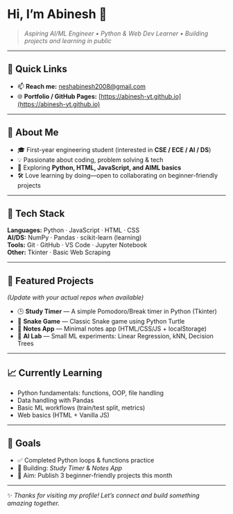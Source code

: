 # Hi, I’m Abinesh 👋

> *Aspiring AI/ML Engineer • Python & Web Dev Learner • Building projects and learning in public*

---

## 🚀 Quick Links
- 📫 **Reach me:** [neshabinesh2008@gmail.com](neshabinesh2008@gmail.com)
- 🌐 **Portfolio / GitHub Pages:** [https://abinesh-yt.github.io](https://abinesh-yt.github.io)

---

## 🧠 About Me
- 🎓 First-year engineering student (interested in **CSE / ECE / AI / DS**)
- 💡 Passionate about coding, problem solving & tech
- 🧪 Exploring **Python, HTML, JavaScript, and AIML basics**
- 🛠️ Love learning by doing—open to collaborating on beginner-friendly projects

---

## 🔧 Tech Stack
**Languages:** Python · JavaScript · HTML · CSS  
**AI/DS:** NumPy · Pandas · scikit-learn (learning)  
**Tools:** Git · GitHub · VS Code · Jupyter Notebook  
**Other:** Tkinter · Basic Web Scraping  

---

## 📌 Featured Projects
*(Update with your actual repos when available)*  

- 🕒 **Study Timer** — A simple Pomodoro/Break timer in Python (Tkinter)  
- 🐍 **Snake Game** — Classic Snake game using Python Turtle  
- 📝 **Notes App** — Minimal notes app (HTML/CSS/JS + localStorage)  
- 🤖 **AI Lab** — Small ML experiments: Linear Regression, kNN, Decision Trees  

---

## 📈 Currently Learning
- Python fundamentals: functions, OOP, file handling  
- Data handling with Pandas  
- Basic ML workflows (train/test split, metrics)  
- Web basics (HTML + Vanilla JS)  

---

## 🎯 Goals
- ✅ Completed Python loops & functions practice  
- 🔭 Building: *Study Timer* & *Notes App*  
- 🎯 Aim: Publish 3 beginner-friendly projects this month  

---

✨ *Thanks for visiting my profile! Let’s connect and build something amazing together.*
